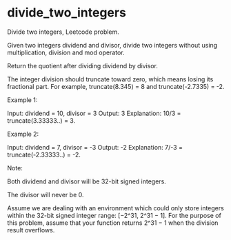 # divide_two_integers
Divide two integers, Leetcode problem.

Given two integers dividend and divisor, divide two integers without using multiplication, division and mod operator.

Return the quotient after dividing dividend by divisor.

The integer division should truncate toward zero, which means losing its fractional part. For example, truncate(8.345) = 8 and truncate(-2.7335) = -2.

Example 1:

Input: dividend = 10, divisor = 3
Output: 3
Explanation: 10/3 = truncate(3.33333..) = 3.

Example 2:

Input: dividend = 7, divisor = -3
Output: -2
Explanation: 7/-3 = truncate(-2.33333..) = -2.

Note:

Both dividend and divisor will be 32-bit signed integers.

The divisor will never be 0.

Assume we are dealing with an environment which could only store integers within the 32-bit signed integer range: [−2^31,  2^31 − 1]. For the purpose of this problem, assume that your function returns 2^31 − 1 when the division result overflows.
